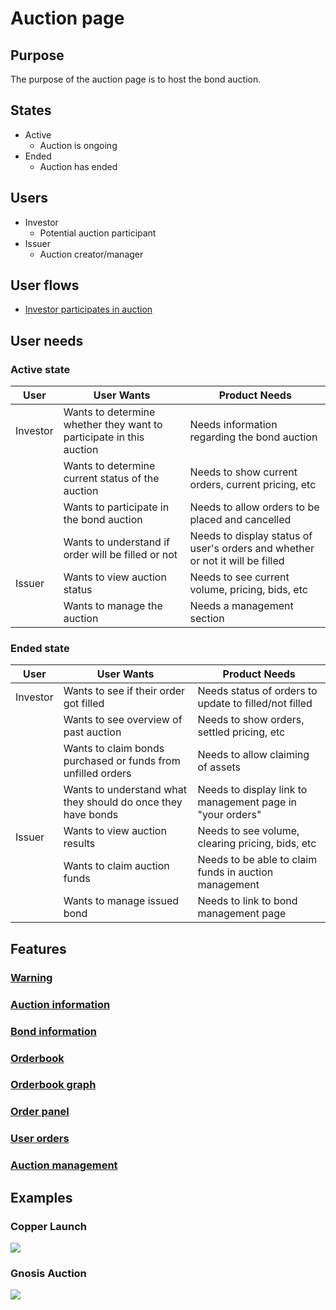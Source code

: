 # Auction page

## Purpose

The purpose of the auction page is to host the bond auction.

## States

- Active
  - Auction is ongoing
- Ended
  - Auction has ended

## Users

- Investor
  - Potential auction participant
- Issuer
  - Auction creator/manager

## User flows

- [Investor participates in auction](../../user_flows/participate_in_auction.md)

## User needs

### Active state

| User     | User Wants                                                          | Product Needs                                                                 |
| -------- | ------------------------------------------------------------------- | ----------------------------------------------------------------------------- |
| Investor | Wants to determine whether they want to participate in this auction | Needs information regarding the bond auction                                  |
|          | Wants to determine current status of the auction                    | Needs to show current orders, current pricing, etc                            |
|          | Wants to participate in the bond auction                            | Needs to allow orders to be placed and cancelled                              |
|          | Wants to understand if order will be filled or not                  | Needs to display status of user's orders and whether or not it will be filled |
| Issuer   | Wants to view auction status                                        | Needs to see current volume, pricing, bids, etc                               |
|          | Wants to manage the auction                                         | Needs a management section                                                    |

### Ended state

| User     | User Wants                                                   | Product Needs                                             |
| -------- | ------------------------------------------------------------ | --------------------------------------------------------- |
| Investor | Wants to see if their order got filled                       | Needs status of orders to update to filled/not filled     |
|          | Wants to see overview of past auction                        | Needs to show orders, settled pricing, etc                |
|          | Wants to claim bonds purchased or funds from unfilled orders | Needs to allow claiming of assets                         |
|          | Wants to understand what they should do once they have bonds | Needs to display link to management page in "your orders" |
| Issuer   | Wants to view auction results                                | Needs to see volume, clearing pricing, bids, etc          |
|          | Wants to claim auction funds                                 | Needs to be able to claim funds in auction management     |
|          | Wants to manage issued bond                                  | Needs to link to bond management page                     |

## Features

### [Warning](features/warning.md)

### [Auction information](features/auction_information.md)

### [Bond information](features/bond_information.md)

### [Orderbook](features/orderbook_graph.md)

### [Orderbook graph](features/orderbook_graph.md)

### [Order panel](features/order_panel.md)

### [User orders](features/user_orders.md)

### [Auction management](features/auction_management.md)

## Examples

### Copper Launch

![](../../../../spec/assets/copper/auction_page.png)

### Gnosis Auction

![](../../../../spec/assets/gnosis/auction_page.png)
